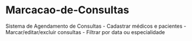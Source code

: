 # Marcacao-de-Consultas
Sistema de Agendamento de Consultas - Cadastrar médicos e pacientes - Marcar/editar/excluir consultas - Filtrar por data ou especialidade
